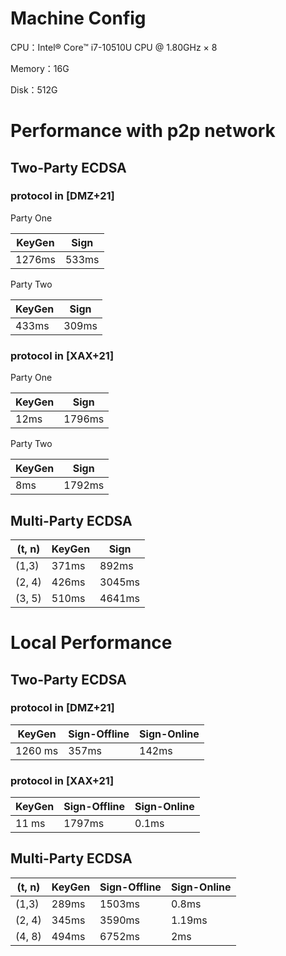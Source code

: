 # Machine Config

CPU：Intel® Core™ i7-10510U CPU @ 1.80GHz × 8

Memory：16G

Disk：512G

# Performance with p2p network

## Two-Party ECDSA 

### **protocol in [DMZ+21]** 
Party One

| KeyGen | Sign  |
| ------ | ----- | 
|  1276ms | 533ms |

Party Two

| KeyGen | Sign  | 
| ------ | ----- | 
|  433ms | 309ms |

### **protocol in [XAX+21]** 
Party One

| KeyGen | Sign  |
| ------ | ----- | 
|  12ms | 1796ms |

Party Two

| KeyGen | Sign  | 
| ------ | ----- | 
|  8ms | 1792ms |

## Multi-Party ECDSA


| (t, n)  | KeyGen | Sign   |
| ------- | ------ | ------ |
| (1,3)   | 371ms  | 892ms  |
| (2, 4)  | 426ms  | 3045ms  |
| (3, 5)  | 510ms  | 4641ms  |


# Local Performance

## Two-Party ECDSA 

### **protocol in [DMZ+21]** 

| KeyGen | Sign-Offline  | Sign-Online|
| ------ | ----- | ------ |
| 1260 ms | 357ms | 142ms |

### **protocol in [XAX+21]** 

| KeyGen | Sign-Offline  | Sign-Online |
| ------ | ----- | ------ |
| 11 ms | 1797ms | 0.1ms |



## Multi-Party ECDSA

| (t, n) | KeyGen | Sign-Offline  | Sign-Online |
| ------ | ------ | ----- | ------ |
| (1,3)  | 289ms   | 1503ms | 0.8ms |
| (2, 4) | 345ms  | 3590ms | 1.19ms|
| (4, 8) | 494ms  | 6752ms | 2ms |


